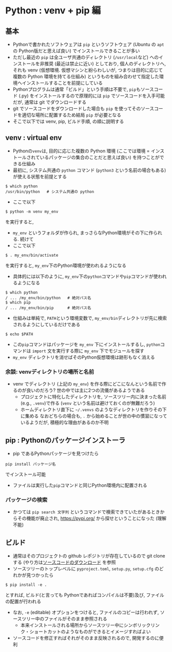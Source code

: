 # Python : venv + pip 編

## 基本

* Pythonで書かれたソフトウェアは `pip` というソフトウェア (Ubuntu の `apt` の Python版だと思えば良い) でインストールできることが多い
* ただし最近の `pip` は全ユーザ共通のディレクトリ (`/usr/local`など) へのインストールを非推奨 (最近は禁止に近い) としており, 個人のディレクトリへ, それも venv (仮想環境. 仮想マシンと紛らわしいが, つまりは目的に応じて複数の Python 環境を持てる仕組み) というものを組み合わせて指定した環境へインストールすることを前提にしている
* Pythonプログラムは通常「ビルド」という手順は不要で, `pip`もソースコード (.py) をインストールするので原理的には `pip` でソースコードを入手可能だが, 通常は git でダウンロードする
* git でソースコードをダウンロードした場合も `pip` を使ってそのソースコードを適切な場所に配置するため結局 `pip` が必要となる
* そこで以下では venv, pip, ビルド手順, の順に説明する

## venv : virtual env 

* Pythonの`venv`は, 目的に応じた複数の Python 環境 (ここでは環境 = インストールされているパッケージの集合のことだと思えば良い) を持つことができる仕組み
* 最初に, システム共通の `python` コマンド (`python3` という名前の場合もある) が使える状態を前提とする

```
$ which python
/usr/bin/python   # システム共通の python
```

* ここで以下
```
$ python -m venv my_env
```
を実行すると, 
* `my_env` というフォルダが作られ, まっさらなPython環境がその下に作られる. 続けて
* ここで以下
```
$ . my_env/bin/activate
```
を実行すると, `my_env`下のPython環境が使われるようになる
* 具体的には以下のように, `my_env`下の`python`コマンドや`pip`コマンドが使われるようになる
```
$ which python
/ ... /my_env/bin/python   # 絶対パス名
$ which pip
/ ... /my_env/bin/pip      # 絶対パス名
```
* 仕組みは単純で, `PATH`という環境変数で, `my_env/bin`ディレクトリが先に検索されるようにしているだけである
```
$ echo $PATH
```
* この`pip`コマンドはパッケージを `my_env` 下にインストールするし, `python`コマンドは `import` 文を実行する際に `my_env` 下でモジュールを探す
* `my_env` ディレクトリを消せばそのPython仮想環境は跡形もなく消える

### 余談: venvディレクトリの場所と名前

* venv でディレクトリ (上記の `my_env`) を作る際にどこになんという名前で作るのが良いのだろう? 世の中では主に2つの流儀があるようである
  * プロジェクトに特化したディレクトリを, ソースツリー内に決まった名前 (e.g., `.venv`)で作る (`venv` という名前は避けておくのが無難だろう)
  * ホームディレクトリ直下に `~/.venvs` のようなディレクトリを作りその下に集める
なおどちらの場合も, `.` から始めることが世の中の慣習になっているようだが, 積極的な理由があるのか不明

## pip : Pythonのパッケージインストーラ

* pip であるPythonパッケージを見つけたら
```
pip install パッケージ名
```
でインストール可能
* ファイルは実行した`pip`コマンドと同じPython環境内に配置される

### パッケージの検索

* かつては `pip search 文字列` というコマンドで検索できていたがあるときからその機能が廃止され, https://pypi.org/ から探せということになった (理解不能)

## ビルド

* 通常はそのプロジェクトの github レポジトリが存在しているので git clone する (やり方は[ソースコードのダウンロード](download_source.md) を参照
* ソースツリーのトップレベルに `pyproject.toml`, `setup.py`, `setup.cfg` のどれかが見つかったら
```
$ pip install -e .
```
とすれば, ビルド(と言っても Pythonであればコンパイルは不要)及び, ファイルの配置が行われる
* なお, `-e` (editable) オプションをつけると, ファイルのコピーは行われず, ソースツリー中のファイルがそのまま参照される 
  * 本来インストールされる場所からソースツリー中にシンボリックリンク・ショートカットのようなものができるとイメージすればよい
* ソースコードを修正すればそれがそのまま反映されるので, 開発するのに便利


